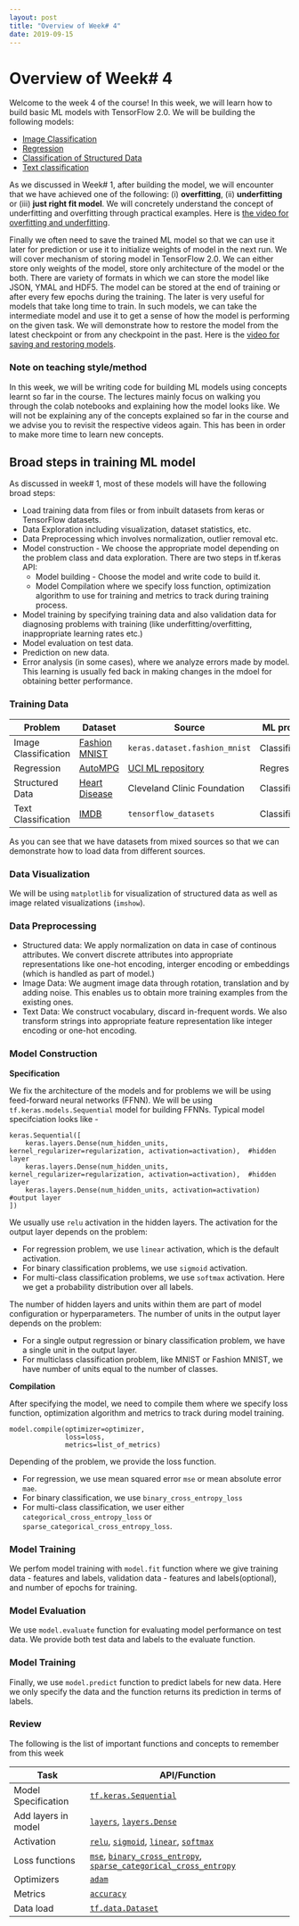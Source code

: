 ```yaml
---
layout: post
title: "Overview of Week# 4"
date: 2019-09-15
---
```


# Overview of Week# 4

Welcome to the week 4 of the course! In this week, we will learn how to build basic ML models with TensorFlow 2.0.  We will be building the following models:

* [Image Classification](https://www.youtube.com/watch?v=toduAqaz_EA&list=PLOzRYVm0a65cTV_t0BYj-nV8VX_Me6Es3&index=16)
* [Regression](https://www.youtube.com/watch?v=AO8zuIcx0Aw&list=PLOzRYVm0a65cTV_t0BYj-nV8VX_Me6Es3&index=17)
* [Classification of Structured Data](https://youtu.be/lCopG4tDSok?list=PLOzRYVm0a65cTV_t0BYj-nV8VX_Me6Es3)
* [Text classification](https://youtu.be/bvYIicaVNTE?list=PLOzRYVm0a65cTV_t0BYj-nV8VX_Me6Es3)

As we discussed in Week# 1, after building the model, we will encounter that we have achieved one of the following: (i) **overfitting**, (ii) **underfitting** or (iii) **just right fit model**.  We will concretely understand the concept of 
underfitting and overfitting through practical examples.  Here is [the video for overfitting and underfitting](https://www.youtube.com/watch?v=j6uL6c14pUY&list=PLOzRYVm0a65cTV_t0BYj-nV8VX_Me6Es3&index=20). 

Finally we often need to save the trained ML model so that we can use it later for prediction or use it to initialize weights of model in the next run.  We will cover mechanism of storing model in TensorFlow 2.0. We can either store 
only weights of the model, store only architecture of the model or the both.  There are variety of formats in which we 
can store the model like JSON, YMAL and HDF5.  The model can be stored at the end of training or after every few epochs during the training.  The later is very useful for models that take long time to train.  In such models, we can 
take the intermediate model and use it to get a sense of how the model is performing on the given task. We will demonstrate how to restore the model from the latest checkpoint or from any checkpoint in the past.  Here is the [video 
for saving and restoring models](https://youtu.be/Wi44C1sDBqk?list=PLOzRYVm0a65cTV_t0BYj-nV8VX_Me6Es3).

### Note on teaching style/method

In this week, we will be writing code for building ML models using concepts learnt so far in the course.  The lectures mainly focus on walking you through the colab notebooks and explaining how the model looks like.  We will not be 
explaining any of the concepts explained so far in the course and we advise you to revisit the respective videos again. This has been in order to make more time to learn new concepts.

## Broad steps in training ML model

As discussed in week# 1, most of these models will have the following broad steps:

* Load training data from files or from inbuilt datasets from keras or TensorFlow datasets.
* Data Exploration including visualization, dataset statistics, etc.
* Data Preprocessing which involves normalization, outlier removal etc.
* Model construction - We choose the appropriate model depending on the problem class and data exploration.  There are two steps in tf.keras API:
  * Model building - Choose the model and write code to build it.  
  * Model Compilation where we specify loss function, optimization algorithm to use for training and metrics to track during training process.
* Model training by specifying training data and also validation data for diagnosing problems with training (like underfitting/overfitting, inappropriate learning rates etc.)
* Model evaluation on test data.
* Prediction on new data.
* Error analysis (in some cases), where we analyze errors made by model.  This learning is usually fed back in making changes in the mdoel for obtaining better performance. 

### Training Data


| Problem   |      Dataset      |  Source | ML problem |
|-----------|-----------------|--------|---------------|
| Image Classification | [Fashion MNIST](https://github.com/zalandoresearch/fashion-mnist)  | `keras.dataset.fashion_mnist` | Classification |
| Regression | [AutoMPG](https://archive.ics.uci.edu/ml/) | [UCI ML repository](https://archive.ics.uci.edu/ml/) | Regresson |
| Structured Data | [Heart Disease](https://archive.ics.uci.edu/ml/datasets/heart+Disease) | Cleveland Clinic Foundation | Classification |
| Text Classification | [IMDB](https://www.tensorflow.org/api_docs/python/tf/keras/datasets/imdb) | `tensorflow_datasets`| Classification |


As you can see that we have datasets from mixed sources so that we can demonstrate how to load data from different sources. 

### Data Visualization
We will be using `matplotlib` for visualization of structured data as well as image related visualizations (`imshow`). 

### Data Preprocessing

* Structured data: We apply normalization on data in case of continous attributes.  We convert discrete attributes into appropriate representations like one-hot encoding, interger encoding or embeddings (which is handled as part of model.)
* Image Data: We augment image data through rotation, translation and by adding noise.  This enables us to obtain more training examples from the existing ones.
* Text Data: We construct vocabulary, discard in-frequent words. We also transform strings into appropriate feature representation like integer encoding or one-hot encoding.

### Model Construction


**Specification**

We fix the architecture of the models and for problems we will be using feed-forward neural networks (FFNN).  We will be using `tf.keras.models.Sequential` model for building FFNNs.  Typical model specifciation looks like - 

```
keras.Sequential([
    keras.layers.Dense(num_hidden_units, kernel_regularizer=regularization, activation=activation),  #hidden layer
    keras.layers.Dense(num_hidden_units, kernel_regularizer=regularization, activation=activation),  #hidden layer
    keras.layers.Dense(num_hidden_units, activation=activation)                                      #output layer
])
```

We usually use `relu` activation in the hidden layers.  The activation for the output layer depends on the problem: 
* For regression problem, we use `linear` activation, which is the default activation.  
* For binary classification problems, we use `sigmoid` activation.
* For multi-class classification problems, we use `softmax` activation. Here we get a probability distribution over all labels.

The number of hidden layers and units within them are part of model configuration or hyperparameters.  The number of units in the output layer depends on the problem:
* For a single output regression or binary classification problem, we have a single unit in the output layer.
* For multiclass classification problem, like MNIST or Fashion MNIST, we have number of units equal to the number of classes.

**Compilation**

After specifying the model, we need to compile them where we specify loss function, optimization algorithm and metrics to track during model training.

```
model.compile(optimizer=optimizer,
              loss=loss,
              metrics=list_of_metrics)
```

Depending of the problem, we provide the loss function.  
* For regression, we use mean squared error `mse` or mean absolute error `mae`.
* For binary classification, we use `binary_cross_entropy_loss`
* For multi-class classification, we user either `categorical_cross_entropy_loss` or `sparse_categorical_cross_entropy_loss`.

### Model Training

We perfom model training with `model.fit` function where we give training data - features and labels, validation data - features and labels(optional), and number of epochs for training.

### Model Evaluation

We use `model.evaluate` function for evaluating model performance on test data.  We provide both test data and labels to the evaluate function.

### Model Training

Finally, we use `model.predict` function to predict labels for new data.  Here we only specify the data and the function returns its prediction in terms of labels.

### Review

The following is the list of important functions and concepts to remember from this week

| Task | API/Function |
| -----| ------------ |
| Model Specification | [`tf.keras.Sequential`](https://www.tensorflow.org/versions/r2.0/api_docs/python/tf/keras/Sequential?hl=en) |
| Add layers in model | [`layers`](https://www.tensorflow.org/versions/r2.0/api_docs/python/tf/keras/layers?hl=en), [`layers.Dense`](https://www.tensorflow.org/versions/r2.0/api_docs/python/tf/keras/layers/Dense?hl=en)|
| Activation | [`relu`](https://www.tensorflow.org/versions/r2.0/api_docs/python/tf/keras/activations/relu?hl=en), [`sigmoid`](https://www.tensorflow.org/versions/r2.0/api_docs/python/tf/keras/activations/sigmoid?hl=en), [`linear`](https://www.tensorflow.org/versions/r2.0/api_docs/python/tf/keras/activations/linear?hl=en), [`softmax`](https://www.tensorflow.org/versions/r2.0/api_docs/python/tf/keras/activations/softmax?hl=en) |
| Loss functions | [`mse`](https://www.tensorflow.org/versions/r2.0/api_docs/python/tf/keras/losses/MSE?hl=en), [`binary_cross_entropy`](https://www.tensorflow.org/versions/r2.0/api_docs/python/tf/keras/losses/binary_crossentropy?hl=en), [`sparse_categorical_cross_entropy`](https://www.tensorflow.org/versions/r2.0/api_docs/python/tf/keras/losses/SparseCategoricalCrossentropy?hl=en) |
| Optimizers | [`adam`](https://www.tensorflow.org/versions/r2.0/api_docs/python/tf/keras/optimizers/Adam?hl=en) |
| Metrics | [`accuracy`](https://www.tensorflow.org/versions/r2.0/api_docs/python/tf/keras/metrics/Accuracy?hl=en) |
| Data load | [`tf.data.Dataset`](https://www.tensorflow.org/versions/r2.0/api_docs/python/tf/data/Dataset?hl=en) |
